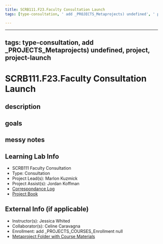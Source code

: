 ```yaml
---
title: SCRB111.F23.Faculty Consultation Launch
tags: [type-consultation, ' add _PROJECTS_Metaprojects) undefined', ' project', ' project-launch']

---
```


---
tags: type-consultation, add _PROJECTS_Metaprojects) undefined, project, project-launch
---

# SCRB111.F23.Faculty Consultation Launch

## description 

## goals 

## messy notes

## Learning Lab Info
* SCRB111 Faculty Consultation
* Type: Consultation
* Project Lead(s): Marlon Kuzmick
* Project Assist(s): Jordan Koffman
* [Correspondance Log](https://drive.google.com/drive/folders/1X-M7RNbGCHlTWYhSqnK7aVakHwwXODTU?usp=drive_link)
* [Project Book](https://hackmd.io/@ll-23-24/S1F5pxrR3)

## External Info (if applicable)
* Instructor(s): Jessica Whited
* Collaborator(s): Celine Caravagna
* Enrollment: add _PROJECTS_COURSES_Enrollment null
* [Metaproject Folder with Course Materials](https://drive.google.com/drive/folders/194JZlv4Ajf5qmQY51EFoYGiXBrTb7AM2)





